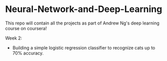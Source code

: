 # Neural-Network-and-Deep-Learning

This repo will contain all the projects as part of Andrew Ng's deep learning course on coursera! 


Week 2:
- Building a simple logistic regression classifier to recognize cats up to 70% accuracy.
